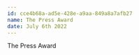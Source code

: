 ```yaml
---
id: cce4b68a-ad5e-428e-a9aa-849a8a7afb27
name: The Press Award
date: July 6th 2022
---
```


The Press Award

